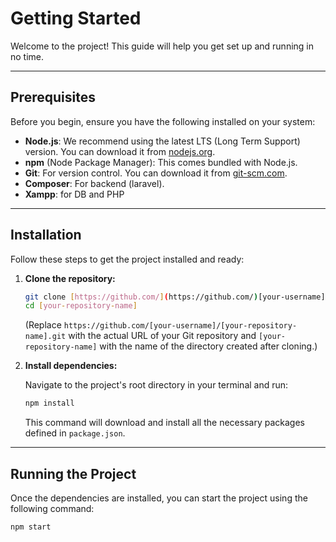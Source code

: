 # Getting Started

Welcome to the project! This guide will help you get set up and running in no time.

---

## Prerequisites

Before you begin, ensure you have the following installed on your system:

* **Node.js**: We recommend using the latest LTS (Long Term Support) version. You can download it from [nodejs.org](https://nodejs.org/).
* **npm** (Node Package Manager): This comes bundled with Node.js.
* **Git**: For version control. You can download it from [git-scm.com](https://git-scm.com/).
* **Composer**: For backend (laravel).
* **Xampp**: for DB and PHP

---

## Installation

Follow these steps to get the project installed and ready:

1.  **Clone the repository:**

    ```bash
    git clone [https://github.com/](https://github.com/)[your-username]/[your-repository-name].git
    cd [your-repository-name]
    ```

    (Replace `https://github.com/[your-username]/[your-repository-name].git` with the actual URL of your Git repository and `[your-repository-name]` with the name of the directory created after cloning.)

2.  **Install dependencies:**

    Navigate to the project's root directory in your terminal and run:

    ```bash
    npm install
    ```

    This command will download and install all the necessary packages defined in `package.json`.

---

## Running the Project

Once the dependencies are installed, you can start the project using the following command:

```bash
npm start
